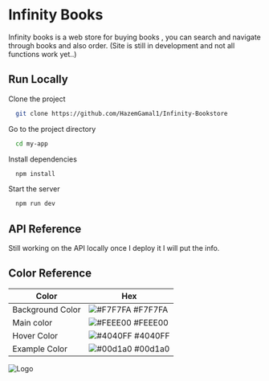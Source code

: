 
# Infinity Books

Infinity books is a web store for buying books , you can search and navigate through books and also order.
(Site is still in development and not all functions work yet..)


## Run Locally

Clone the project

```bash
  git clone https://github.com/HazemGamal1/Infinity-Bookstore
```

Go to the project directory

```bash
  cd my-app
```

Install dependencies

```bash
  npm install
```

Start the server

```bash
  npm run dev
```


## API Reference

Still working on the API locally once I deploy it I will put the info.
## Color Reference

| Color             | Hex                                                                |
| ----------------- | ------------------------------------------------------------------ |
| Background Color | ![#F7F7FA](https://via.placeholder.com/10/F7F7FA?text=+) #F7F7FA |
| Main color | ![#FEEE00](https://via.placeholder.com/10/FEEE00?text=+) #FEEE00 |
| Hover Color | ![#4040FF](https://via.placeholder.com/10/4040FF?text=+) #4040FF |
| Example Color | ![#00d1a0](https://via.placeholder.com/10/00b48a?text=+) #00d1a0 |


![Logo](https://i.ibb.co/jTZhxMJ/hero.png")

